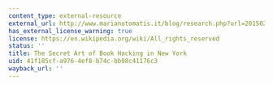 ```yaml
---
content_type: external-resource
external_url: http://www.marianotomatis.it/blog/research.php?url=20150203
has_external_license_warning: true
license: https://en.wikipedia.org/wiki/All_rights_reserved
status: ''
title: The Secret Art of Book Hacking in New York
uid: 41f185cf-a976-4ef8-b74c-bb98c41176c3
wayback_url: ''
---
```

